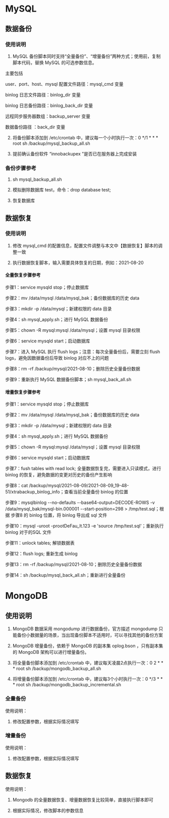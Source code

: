 # MySQL

## 数据备份

### 使用说明

1. MySQL 备份脚本同时支持“全量备份”、“增量备份”两种方式；使用前，复制脚本代码，替换 MySQL 的可选参数信息。

主要包括

user、port、host、mysql 配置文件路径：mysql_cmd 变量

binlog 日志文件路径：binlog_dir 变量

binlog 日志备份路径：binlog_back_dir 变量

远程同步服务器数组：backup_server 变量

数据备份路径 ：back_dir 变量

2. 将备份脚本添加到 /etc/crontab 中，建议每一个小时执行一次：0 */1 * * * root sh /backup/mysql_backup_all.sh

3. 提前确认备份软件 “innobackupex ”是否已在服务器上完成安装

### 备份步骤参考

1. sh mysql_backup_all.sh

2. 模拟删除数据库 test，命令：drop database test;

3. 恢复数据库

## 数据恢复

### 使用说明

1. 修改 mysql_cmd 的配置信息，配置文件调整与本文中【数据恢复】脚本的调整一致

2. 执行数据恢复脚本，输入需要具体恢复的日期，例如：2021-08-20

 

#### 全量恢复步骤参考

步骤1：service mysqld stop；停止数据库

步骤2：mv /data/mysql /data/mysql_bak；备份数据库的历史 data

步骤3：mkdir -p /data/mysql；新建权限的 data 目录

步骤4：sh mysql_apply.sh；进行 MySQL 数据备份

步骤5：chown -R mysql:mysql /data/mysql；设置 mysql 目录权限

步骤6：service mysqld start；启动数据库

步骤7：进入 MySQL 执行 flush logs；注意：每次全量备份后，需要立刻 flush logs，避免因数据备份后导致 binlog 对应不上的问题

步骤8：rm -rf /backup/mysql/2021-08-10；删除历史全量备份数据

步骤9：重新执行 MySQL 数据备份脚本；sh mysql_back_all.sh

 

#### 增量恢复步骤参考

步骤1：service mysqld stop；停止数据库

步骤2：mv /data/mysql /data/mysql_bak；备份数据库的历史 data

步骤3：mkdir -p /data/mysql；新建权限的 data 目录

步骤4：sh mysql_apply.sh；进行 MySQL 数据备份

步骤5：chown -R mysql:mysql /data/mysql；设置 mysql 目录权限

步骤6：service mysqld start；启动数据库

步骤7：fush tables with read lock; 全量数据恢复完，需要进入只读模式，进行 binlog 的恢复，避免数据的变更对历史的备份产生影响

步骤8：cat /backup/mysql/2021-08-09/2021-08-09_19-48-51/xtrabackup_binlog_info；查看当前全量备份 binlog 的位置

步骤9：mysqlbinlog --no-defaults --base64-output=DECODE-ROWS -v /data/mysql_bak/mysql-bin.000001 --start-position=298 > /tmp/test.sql；根据 步骤8 的 binlog 位置，将 binlog 导出成 sql 文件

步骤10：mysql -uroot -prootDeFau_lt.123 -e 'source /tmp/test.sql'；重新执行 binlog 对于的SQL 文件

步骤11：unlock tables; 解锁数据表

步骤12：flush logs; 重新生成 binlog

步骤13：rm -rf /backup/mysql/2021-08-10；删除历史全量备份数据

步骤14：sh /backup/mysql_back_all.sh；重新进行全量备份

# MongoDB

## 使用说明

1. MongoDB 数据采用 mongodump 进行数据备份，官方描述 mongodump 只能备份小数据量的场景，当出现备份脚本不适用时，可以寻找其他的备份方案

2. MongoDB 增量备份，依赖于 MongoDB 的副本集 oplog.bson ，只有副本集的 MongoDB 架构可以进行增量备份。

3. 将全量备份脚本添加到 /etc/crontab 中，建议每天凌晨2点执行一次：0 2 * * * root sh /backup/mongodb_backup_all.sh

4. 将增量备份脚本添加到 /etc/crontab 中，建议每3个小时执行一次：0 */3 * * * root sh /backup/mongodb_backup_incremental.sh

### 全量备份
使用说明：

1. 修改配置参数，根据实际情况填写

### 增量备份
使用说明：

1. 修改配置参数，根据实际情况填写

## 数据恢复
使用说明：

1. Mongodb 的全量数据恢复、增量数据恢复比较简单，直接执行脚本即可

2. 根据实际情况，修改脚本的参数信息
 
